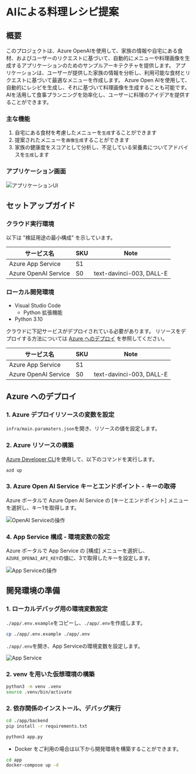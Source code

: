 # AIによる料理レシピ提案

## 概要
このプロジェクトは、Azure OpenAIを使用して、家族の情報や自宅にある食材、およびユーザーのリクエストに基づいて、自動的にメニューや料理画像を生成するアプリケーションのためのサンプルアーキテクチャを提供します。
アプリケーションは、ユーザーが提供した家族の情報を分析し、利用可能な食材とリクエストに基づいて最適なメニューを作成します。
Azure Open AIを使用して、自動的にレシピを生成し、それに基づいて料理画像を生成することも可能です。
AIを活用して食事プランニングを効率化し、ユーザーに料理のアイデアを提供することができます。

### 主な機能
1. 自宅にある食材を考慮したメニューを`生成`することができます
2. 提案されたメニューを`画像生成`することができます
3. 家族の健康度をスコアとして分析し、不足している栄養素についてアドバイスを`生成`します

### アプリケーション画面
![アプリケーションUI](assets/application-ui.png)
## セットアップガイド
### クラウド実行環境
以下は "検証用途の最小構成" を示しています。

| サービス名 | SKU | Note |
| --- | --- | --- |
| Azure App Service | S1 |  |
| Azure OpenAI Service | S0 | text-davinci-003, DALL-E |

### ローカル開発環境
- Visual Studio Code
  - Python 拡張機能
- Python 3.10

クラウドに下記サービスがデプロイされている必要があります。
リソースをデプロイする方法については [Azure へのデプロイ](#azure-へのデプロイ) を参照してください。

| サービス名 | SKU | Note |
| --- | --- | --- |
| Azure App Service | S1 |  |
| Azure OpenAI Service | S0 | text-davinci-003, DALL-E |

## Azure へのデプロイ
### 1. Azure デプロイリソースの変数を設定
`infra/main.paramaters.json`を開き、リソースの値を設定します。

### 2. Azure リソースの構築

[Azure Developer CLI](https://learn.microsoft.com/ja-jp/azure/developer/azure-developer-cli/install-azd?tabs=winget-windows%2Cbrew-mac%2Cscript-linux&pivots=os-windows)を使用して、以下のコマンドを実行します。

```bash
azd up
```

### 3. Azure Open AI Service キーとエンドポイント - キーの取得
Azure ポータルで Azure Open AI Service の [キーとエンドポイント] メニューを選択し、キー1を取得します。

![OpenAI Serviceの操作](./assets/open-ai-service.png)

### 4. App Service 構成 - 環境変数の設定
Azure ポータルで App Service の [構成] メニューを選択し、`AZURE_OPENAI_API_KEY`の値に、3で取得したキーを設定します。

![App Serviceの操作](./assets/app-service.png)

## 開発環境の準備
### 1. ローカルデバッグ用の環境変数設定
`./app/.env.example`をコピーし、`./app/.env`を作成します。

```bash
cp ./app/.env.example ./app/.env
```

`./app/.env`を開き、App Serviceの環境変数を設定します。

![App Service](./assets/app-service-2.png)

### 2. venv を用いた仮想環境の構築
```bash
python3 -m venv .venv
source .venv/bin/activate
```

### 2. 依存関係のインストール、デバッグ実行
```bash
cd ./app/backend
pip install -r requirements.txt
```

```bash
python3 app.py
```

- Docker をご利用の場合は以下から開発環境を構築することができます。
```bash
cd app
docker-compose up -d
```
